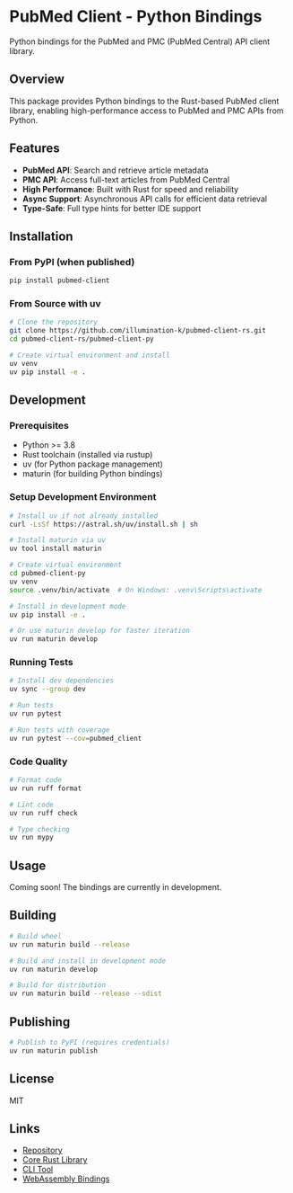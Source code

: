 # PubMed Client - Python Bindings

Python bindings for the PubMed and PMC (PubMed Central) API client library.

## Overview

This package provides Python bindings to the Rust-based PubMed client library, enabling high-performance access to PubMed and PMC APIs from Python.

## Features

- **PubMed API**: Search and retrieve article metadata
- **PMC API**: Access full-text articles from PubMed Central
- **High Performance**: Built with Rust for speed and reliability
- **Async Support**: Asynchronous API calls for efficient data retrieval
- **Type-Safe**: Full type hints for better IDE support

## Installation

### From PyPI (when published)

```bash
pip install pubmed-client
```

### From Source with uv

```bash
# Clone the repository
git clone https://github.com/illumination-k/pubmed-client-rs.git
cd pubmed-client-rs/pubmed-client-py

# Create virtual environment and install
uv venv
uv pip install -e .
```

## Development

### Prerequisites

- Python >= 3.8
- Rust toolchain (installed via rustup)
- uv (for Python package management)
- maturin (for building Python bindings)

### Setup Development Environment

```bash
# Install uv if not already installed
curl -LsSf https://astral.sh/uv/install.sh | sh

# Install maturin via uv
uv tool install maturin

# Create virtual environment
cd pubmed-client-py
uv venv
source .venv/bin/activate  # On Windows: .venv\Scripts\activate

# Install in development mode
uv pip install -e .

# Or use maturin develop for faster iteration
uv run maturin develop
```

### Running Tests

```bash
# Install dev dependencies
uv sync --group dev

# Run tests
uv run pytest

# Run tests with coverage
uv run pytest --cov=pubmed_client
```

### Code Quality

```bash
# Format code
uv run ruff format

# Lint code
uv run ruff check

# Type checking
uv run mypy
```

## Usage

Coming soon! The bindings are currently in development.

## Building

```bash
# Build wheel
uv run maturin build --release

# Build and install in development mode
uv run maturin develop

# Build for distribution
uv run maturin build --release --sdist
```

## Publishing

```bash
# Publish to PyPI (requires credentials)
uv run maturin publish
```

## License

MIT

## Links

- [Repository](https://github.com/illumination-k/pubmed-client-rs)
- [Core Rust Library](../pubmed-client)
- [CLI Tool](../pubmed-cli)
- [WebAssembly Bindings](../pubmed-client-wasm)
